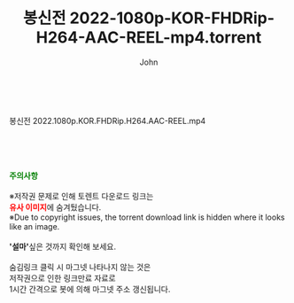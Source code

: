 ﻿---
layout: post
title:  "봉신전 2022-1080p-KOR-FHDRip-H264-AAC-REEL-mp4.torrent"
author: John
categories: [ 영화 ]
tags: [  ]
image:  
description: "봉신전 2022-1080p-KOR-FHDRip-H264-AAC-REEL-mp4 torrent 정보 공유"
toc: true
toc_sticky: true
---

<br>
<div class="view-img">
<a class="view_image" href="http://torrentmobile60.com/bbs/view_image.php?fn=%2Fdata%2Ffile%2Fmovie%2F2345726642_8r0CVPiH_2cbdaaf5d89dcdfa58b57c0378eebd1b652f6c65.jpg" target="_blank"><img alt="" class="img-tag" content="http://torrentmobile60.com/data/file/movie/2345726642_8r0CVPiH_2cbdaaf5d89dcdfa58b57c0378eebd1b652f6c65.jpg" itemprop="image" src="http://torrentmobile60.com/data/file/movie/2345726642_8r0CVPiH_2cbdaaf5d89dcdfa58b57c0378eebd1b652f6c65.jpg"/></a><a class="view_image" href="http://torrentmobile60.com/bbs/view_image.php?fn=%2Fdata%2Ffile%2Fmovie%2F2345726642_74ePJmjg_2f2b8a61123144f33c957f129bc124d1550bfca9.jpg" target="_blank"><img alt="" class="img-tag" content="http://torrentmobile60.com/data/file/movie/2345726642_74ePJmjg_2f2b8a61123144f33c957f129bc124d1550bfca9.jpg" itemprop="image" src="http://torrentmobile60.com/data/file/movie/2345726642_74ePJmjg_2f2b8a61123144f33c957f129bc124d1550bfca9.jpg"/></a></div><div class="view-content" itemprop="description">
<p>봉신전 2022.1080p.KOR.FHDRip.H264.AAC-REEL.mp4<br/></p> </div>
    
<br><br><br>
<p data-ke-size="size16"><b><span style="color: green;">주의사항</span></b><br /><br />※저작권 문제로 인해 토렌트 다운로드 링크는<br /><b><span style="color: red;">유사 이미지</span></b>에 숨겨뒀습니다.<br />※Due to copyright issues, the torrent download link is hidden where it looks like an image.<br /><br /><b>'설마'</b>싶은 것까지 확인해 보세요.<br /><br />숨김링크 클릭 시 마그넷 나타나지 않는 것은<br />저작권으로 인한 링크만료 자료로<br />1시간 간격으로 봇에 의해 마그넷 주소 갱신됩니다.</p>
